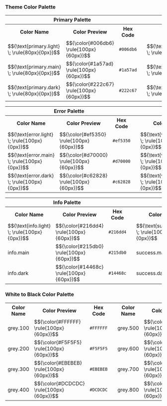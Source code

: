 ### Theme Color Palette
<!--  LaTeX Color Package: https://www.overleaf.com/learn/latex/Using_colours_in_LaTeX -->

<table>
  <tr>
    <th colspan="3">Primary Palette</th>
    <td></td>
    <th colspan="3">Secondary Palette</th>
  </tr>
  <tr>
    <th>Color Name</th>
    <th>Color Preview</th>
    <th>Hex Code</th>
    <th/> <!-- Vertical Divider -->
    <th>Color Name</th>
    <th>Color Preview</th>
    <th>Hex Code</th>
  </tr>
  <tr>
    <td>$${\text{primary.light} \; \rule{80px}{0px}}$$</td>
    <td >$${\color{#006db6} \rule{100px}{60px}}$$</td>
    <td><code>#006db6</code></td>
    <td></td>
    <td>$${\text{secondary.light} \; \rule{80px}{0px}}$$</td>
    <td>$${\color{#4a6278} \rule{100px}{60px}}$$</td>
    <td><code>#4a6278</code></td>
  </tr>
  <tr>
    <td>$${\text{primary.main} \; \rule{80px}{0px}}$$</td>
    <td >$${\color{#1a57ad} \rule{100px}{60px}}$$</td>
    <td><code>#1a57ad</code></td>
    <td></td>
    <td>$${\text{secondary.main} \; \rule{80px}{0px}}$$</td>
    <td>$${\color{#394b59} \rule{100px}{60px}}$$</td>
    <td><code>#394b59</code></td>
  </tr>
  <tr>
    <td>$${\text{primary.dark} \; \rule{80px}{0px}}$$</td>
    <td >$${\color{#222c67} \rule{100px}{60px}}$$</td>
    <td><code>#222c67</code></td>
    <td></td>
    <td>$${\text{secondary.dark} \; \rule{80px}{0px}}$$</td>
    <td>$${\color{#293642} \rule{100px}{60px}}$$</td>
    <td><code>#293642</code></td>
  </tr>
</table>

<table>
  <tr>
    <th colspan="3">Error Palette</th>
    <td></td>
    <th colspan="3">Warning Palette</th>
  </tr>
  <tr>
    <th>Color Name</th>
    <th>Color Preview</th>
    <th>Hex Code</th>
    <th/> <!-- Vertical Divider -->
    <th>Color Name</th>
    <th>Color Preview</th>
    <th>Hex Code</th>
  </tr>
  <tr>
    <td>$${\text{error.light} \; \rule{100px}{0px}}$$</td>
    <td >$${\color{#ef5350} \rule{100px}{60px}}$$</td>
    <td><code>#ef5350</code></td>
    <td></td>
    <td>$${\text{warning.light} \; \rule{100px}{0px}}$$</td>
    <td>$${\color{#ff9800} \rule{100px}{60px}}$$</td>
    <td><code>#ff9800</code></td>
  </tr>
  <tr>
    <td>$${\text{error.main} \; \rule{100px}{0px}}$$</td>
    <td >$${\color{#d70000} \rule{100px}{60px}}$$</td>
    <td><code>#d70000</code></td>
    <td></td>
    <td>$${\text{warning.main} \; \rule{100px}{0px}}$$</td>
    <td>$${\color{#ec850c} \rule{100px}{60px}}$$</td>
    <td><code>#ec850c</code></td>
  </tr>
  <tr>
    <td>$${\text{error.dark} \; \rule{100px}{0px}}$$</td>
    <td >$${\color{#c62828} \rule{100px}{60px}}$$</td>
    <td><code>#c62828</code></td>
    <td></td>
    <td>$${\text{warning.dark} \; \rule{100px}{0px}}$$</td>
    <td>$${\color{#db7700} \rule{100px}{60px}}$$</td>
    <td><code>#db7700</code></td>
  </tr>
</table>

<table>
  <tr>
    <th colspan="3">Info Palette</th>
    <td></td>
    <th colspan="3">Success Palette</th>
  </tr>
  <tr>
    <th>Color Name</th>
    <th>Color Preview</th>
    <th>Hex Code</th>
    <th/> <!-- Vertical Divider -->
    <th>Color Name</th>
    <th>Color Preview</th>
    <th>Hex Code</th>
  </tr>
  <tr>
    <td>$${\text{info.light} \; \rule{100px}{0px}}$$</td>
    <td>$${\color{#216dd4} \rule{100px}{60px}}$$</td>
    <td><code>#216dd4</code></td>
    <td></td>
    <td>$${\text{success.light} \; \rule{100px}{0px}}$$</td>
    <td>$${\color{#4caf50} \rule{100px}{60px}}$$</td>
    <td><code>#4caf50</code></td>
  </tr>
  <tr>
    <td>info.main</td>
    <td >$${\color{#215db0} \rule{100px}{60px}}$$</td>
    <td><code>#215db0</code></td>
    <td></td>
    <td>success.main</td>
    <td>$${\color{#1f9b00} \rule{100px}{60px}}$$</td>
    <td><code>#1f9b00</code></td>
  </tr>
  <tr>
    <td>info.dark</td>
    <td >$${\color{#14468c} \rule{100px}{60px}}$$</td>
    <td><code>#14468c</code></td>
    <td></td>
    <td>success.dark</td>
    <td>$${\color{#198200} \rule{100px}{60px}}$$</td>
    <td><code>#198200</code></td>
  </tr>
</table>

### White to Black Color Palette

<table>
  <tr>
    <th>Color Name</th>
    <th>Color Preview</th>
    <th>Hex Code</th>
    <td/>
    <th>Color Name</th>
    <th>Color Preview</th>
    <th>Hex Code</th>
    <td/>
    <th>Color Name</th>
    <th>Color Preview</th>
    <th>Hex Code</th>
  </tr>
  <tr>
    <td>grey.100</td>
    <td >$${\color{#FFFFFF} \rule{100px}{60px}}$$</td>
    <td><code>#FFFFFF</code></td>
    <td/>
    <td>grey.500</td>
    <td >$${\color{#828282} \rule{100px}{60px}}$$</td>
    <td><code>#828282</code></td>
    <td/>
    <td>grey.900</td>
    <td >$${\color{#282828} \rule{100px}{60px}}$$</td>
    <td><code>#282828</code></td>
  </tr>
  <tr>
    <td>grey.200</td>
    <td >$${\color{#F5F5F5} \rule{100px}{60px}}$$</td>
    <td><code>#F5F5F5</code></td>
    <td/>
    <td>grey.600</td>
    <td >$${\color{#666666} \rule{100px}{60px}}$$</td>
    <td><code>#666666</code></td>
    <td/>
    <td>grey.1000</td>
    <td >$${\color{#191919} \rule{100px}{60px}}$$</td>
    <td><code>#191919</code></td>
  </tr>
  <tr>
    <td>grey.300</td>
    <td >$${\color{#EBEBEB} \rule{100px}{60px}}$$</td>
    <td><code>#EBEBEB</code></td>
    <td/>
    <td>grey.700</td>
    <td >$${\color{#505050} \rule{100px}{60px}}$$</td>
    <td><code>#505050</code></td>
    <td/>
    <td>grey.1100</td>
    <td >$${\color{#000000} \rule{100px}{60px}}$$</td>
    <td><code>#000000</code></td>
  </tr>
  <tr>
    <td>grey.400</td>
    <td >$${\color{#DCDCDC} \rule{100px}{60px}}$$</td>
    <td><code>#DCDCDC</code></td>
    <td/>
    <td>grey.800</td>
    <td >$${\color{#3C3C3C} \rule{100px}{60px}}$$</td>
    <td><code>#3C3C3C</code></td>
    <td/>
    <td></td>
    <td></td>
    <td></td>
  </tr>
</table>


